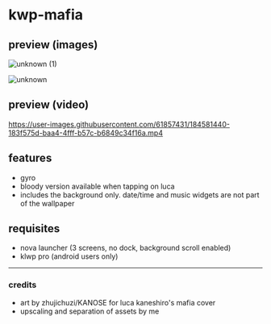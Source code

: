 # kwp-mafia

## preview (images)

![unknown (1)](https://user-images.githubusercontent.com/61857431/184546337-6a72c73d-2f5e-4c1a-9a16-eaf7611c5ca8.png)

![unknown](https://user-images.githubusercontent.com/61857431/184546340-ad620a0d-1b9f-4484-93d9-859d974ba7fb.png)


## preview (video)

https://user-images.githubusercontent.com/61857431/184581440-183f575d-baa4-4fff-b57c-b6849c34f16a.mp4

## features
- gyro
- bloody version available when tapping on luca
- includes the background only. date/time and music widgets are not part of the wallpaper

## requisites
- nova launcher (3 screens, no dock, background scroll enabled)
- klwp pro (android users only)

---

### credits
- art by zhujichuzi/KANOSE for luca kaneshiro's mafia cover
- upscaling and separation of assets by me
